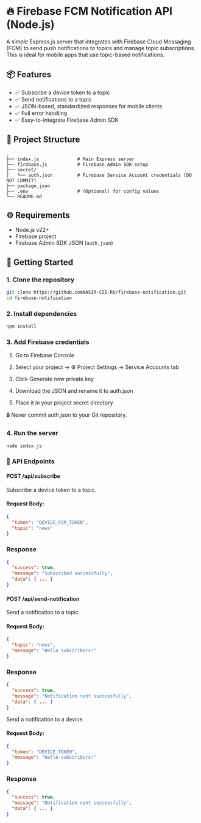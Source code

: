 # 🔥 Firebase FCM Notification API (Node.js)

A simple Express.js server that integrates with Firebase Cloud Messaging (FCM) to send push notifications to topics and manage topic subscriptions. This is ideal for mobile apps that use topic-based notifications.


## 📦 Features

- ✅ Subscribe a device token to a topic
- ✅ Send notifications to a topic
- ✅ JSON-based, standardized responses for mobile clients
- ✅ Full error handling
- ✅ Easy-to-integrate Firebase Admin SDK


## 📁 Project Structure

```
.
├── index.js              # Main Express server
├── firebase.js           # Firebase Admin SDK setup
├── secret/
│   └── auth.json         # Firebase Service Account credentials (DO NOT COMMIT)
├── package.json
├── .env                  # (Optional) for config values
└── README.md
```



## ⚙️ Requirements

- Node.js v22+
- Firebase project
- Firebase Admin SDK JSON (`auth.json`)


## 🚀 Getting Started

### 1. Clone the repository

```bash
git clone https://github.comNASIR-CSE-RU/firebase-notification.git
cd firebase-notification
```
### 2. Install dependencies
```bash
npm install
```
### 3. Add Firebase credentials
1. Go to Firebase Console

2. Select your project → ⚙️ Project Settings → Service Accounts tab

3. Click Generate new private key

4. Download the JSON and rename it to auth.json

5. Place it in your project secret directory

🔒 Never commit auth.json to your Git repository.

### 4. Run the server
```bash
node index.js
```
### 📮 API Endpoints
#### POST /api/subscribe
Subscribe a device token to a topic.
#### Request Body:
```json
{
  "token": "DEVICE_FCM_TOKEN",
  "topic": "news"
}
```
### Response
```json
{
  "success": true,
  "message": "Subscribed successfully",
  "data": { ... }
}
```
#### POST /api/send-notification
Send a notification to a topic.
#### Request Body:
```json
{
  "topic": "news",
  "message": "Hello subscribers!"
}
```
### Response
```json
{
  "success": true,
  "message": "Notification sent successfully",
  "data": { ... }
}
```
Send a notification to a device.
#### Request Body:
```json
{
  "token": "DEVICE_TOKEN",
  "message": "Hello subscribers!"
}
```
### Response
```json
{
  "success": true,
  "message": "Notification sent successfully",
  "data": { ... }
}
```
